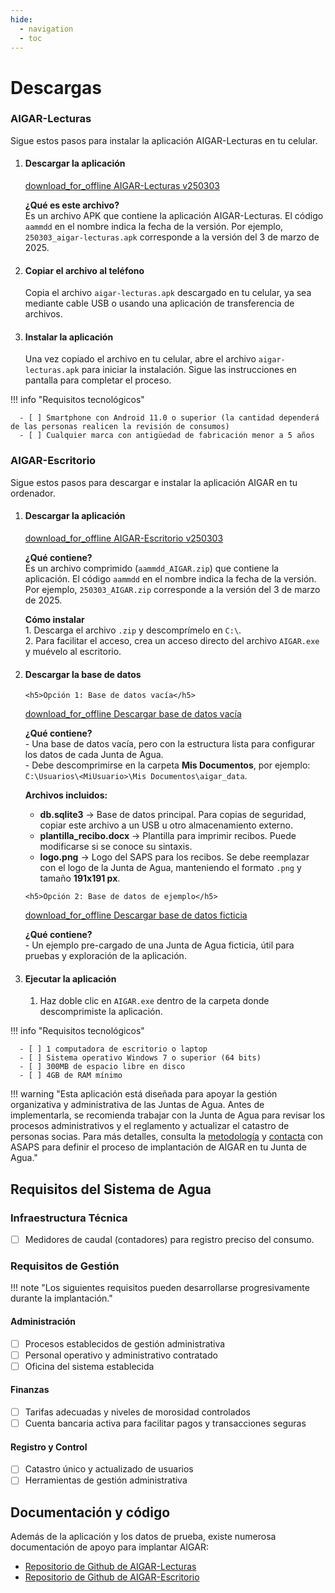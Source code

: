 ```yaml
---
hide:
  - navigation
  - toc
---
```


# Descargas

### AIGAR-Lecturas

Sigue estos pasos para instalar la aplicación AIGAR-Lecturas en tu celular.

<ol>
  <li>
    <h4>Descargar la aplicación</h4>
    <a href="https://github.com/iCarto/aigar-web/releases/download/250303/250303_aigar-lecturas.apk" class="downloads__link">
      <span class="material-symbols-outlined">download_for_offline</span> AIGAR-Lecturas v250303
    </a>
    <p>
      <strong>¿Qué es este archivo?</strong><br>
      Es un archivo APK que contiene la aplicación AIGAR-Lecturas. El código <code>aammdd</code> en el nombre indica la fecha de la versión. Por ejemplo, <code>250303_aigar-lecturas.apk</code> corresponde a la versión del 3 de marzo de 2025.
    </p>
  </li>

  <li>
    <h4>Copiar el archivo al teléfono</h4>
    <p>
      Copia el archivo <code>aigar-lecturas.apk</code> descargado en tu celular, ya sea mediante cable USB o usando una aplicación de transferencia de archivos.
    </p>
  </li>

  <li>
    <h4>Instalar la aplicación</h4>
    <p>
      Una vez copiado el archivo en tu celular, abre el archivo <code>aigar-lecturas.apk</code> para iniciar la instalación. Sigue las instrucciones en pantalla para completar el proceso.
    </p>
  </li>
</ol>

!!! info "Requisitos tecnológicos"

      - [ ] Smartphone con Android 11.0 o superior (la cantidad dependerá de las personas realicen la revisión de consumos)
      - [ ] Cualquier marca con antigüedad de fabricación menor a 5 años

### AIGAR-Escritorio

Sigue estos pasos para descargar e instalar la aplicación AIGAR en tu ordenador.

<ol>
  <li>
    <h4>Descargar la aplicación</h4>
    <a href="https://github.com/iCarto/aigar-web/releases/download/250303/250303_aigar.zip" class="downloads__link"><span class="material-symbols-outlined">download_for_offline</span> AIGAR-Escritorio v250303</a>
    <p>
      <strong>¿Qué contiene?</strong><br>
      Es un archivo comprimido (<code>aammdd_AIGAR.zip</code>) que contiene la aplicación.
      El código <code>aammdd</code> en el nombre indica la fecha de la versión.
      Por ejemplo, <code>250303_AIGAR.zip</code> corresponde a la versión del 3 de marzo de 2025.
    </p>
    <p>
      <strong>Cómo instalar</strong><br>
      1. Descarga el archivo <code>.zip</code> y descomprímelo en <code>C:\</code>.<br>
      2. Para facilitar el acceso, crea un acceso directo del archivo <code>AIGAR.exe</code> y muévelo al escritorio.
    </p>
  </li>

  <li>
    <h4>Descargar la base de datos</h4>

    <h5>Opción 1: Base de datos vacía</h5>

<a href="https://github.com/iCarto/aigar-web/releases/download/250303/aigar_data_vacia.zip" class="downloads__link"><span class="material-symbols-outlined">download_for_offline</span> Descargar base de datos vacía</a>

<p>
<strong>¿Qué contiene?</strong><br> - Una base de datos vacía, pero con la estructura lista para configurar los datos de cada Junta de Agua.<br> - Debe descomprimirse en la carpeta <strong>Mis Documentos</strong>, por ejemplo:
<code>C:\Usuarios\&lt;MiUsuario&gt;\Mis Documentos\aigar_data</code>.
</p>
<p><strong>Archivos incluidos:</strong></p>
<ul>
<li><strong>db.sqlite3</strong> → Base de datos principal. Para copias de seguridad, copiar este archivo a un USB u otro almacenamiento externo.</li>
<li><strong>plantilla_recibo.docx</strong> → Plantilla para imprimir recibos. Puede modificarse si se conoce su sintaxis.</li>
<li><strong>logo.png</strong> → Logo del SAPS para los recibos. Se debe reemplazar con el logo de la Junta de Agua, manteniendo el formato <code>.png</code> y tamaño <strong>191x191 px</strong>.</li>
</ul>

    <h5>Opción 2: Base de datos de ejemplo</h5>

<a href="https://github.com/iCarto/aigar-web/releases/download/250303/aigar_data_ejemplo.zip" class="downloads__link"><span class="material-symbols-outlined">download_for_offline</span> Descargar base de datos ficticia</a>

<p>
<strong>¿Qué contiene?</strong><br> - Un ejemplo pre-cargado de una Junta de Agua ficticia, útil para pruebas y exploración de la aplicación.
</p>

  </li>

  <li>
    <h4>Ejecutar la aplicación</h4>
    <ol>
    <li>Haz doble clic en <code>AIGAR.exe</code> dentro de la carpeta donde descomprimiste la aplicación.</li></ol>
  </li>
</ol>

!!! info "Requisitos tecnológicos"

      - [ ] 1 computadora de escritorio o laptop
      - [ ] Sistema operativo Windows 7 o superior (64 bits)
      - [ ] 300MB de espacio libre en disco
      - [ ] 4GB de RAM mínimo

!!! warning "Esta aplicación está diseñada para apoyar la gestión organizativa y administrativa de las Juntas de Agua. Antes de implementarla, se recomienda trabajar con la Junta de Agua para revisar los procesos administrativos y el reglamento y actualizar el catastro de personas socias. Para más detalles, consulta la <a href="methodology.md">metodología</a> y [contacta](contact.md) con ASAPS para definir el proceso de implantación de AIGAR en tu Junta de Agua."

## Requisitos del Sistema de Agua

### Infraestructura Técnica

- [ ] Medidores de caudal (contadores) para registro preciso del consumo.

### Requisitos de Gestión

!!! note "Los siguientes requisitos pueden desarrollarse progresivamente durante la implantación."

#### Administración

- [ ] Procesos establecidos de gestión administrativa
- [ ] Personal operativo y administrativo contratado
- [ ] Oficina del sistema establecida

#### Finanzas

- [ ] Tarifas adecuadas y niveles de morosidad controlados
- [ ] Cuenta bancaria activa para facilitar pagos y transacciones seguras

#### Registro y Control

- [ ] Catastro único y actualizado de usuarios
- [ ] Herramientas de gestión administrativa

## Documentación y código

Además de la aplicación y los datos de prueba, existe numerosa documentación de apoyo para implantar AIGAR:

- [Repositorio de Github de AIGAR-Lecturas](https://github.com/iCarto/aigar-lecturas)
- [Repositorio de Github de AIGAR-Escritorio](https://github.com/iCarto/aigar)
<!-- - [Manual de usuario de AIGAR (Pendiente)]()
- [Video manual de AIGAR-Lecturas (Pendiente)]()
- [Video manual de AIGAR-Escritorio (Pendiente)]() -->
